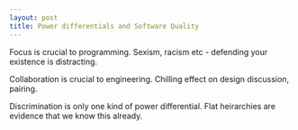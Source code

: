 ```yaml
---
layout: post
title: Power differentials and Software Quality
---
```


Focus is crucial to programming.
Sexism, racism etc - defending your existence is distracting.

Collaboration is crucial to engineering.
Chilling effect on design discussion, pairing.

Discrimination is only one kind of power differential.
Flat heirarchies are evidence that we know this already.
